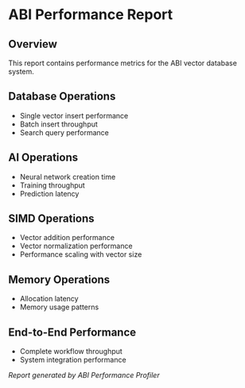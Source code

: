 # ABI Performance Report

## Overview
This report contains performance metrics for the ABI vector database system.

## Database Operations
- Single vector insert performance
- Batch insert throughput
- Search query performance

## AI Operations
- Neural network creation time
- Training throughput
- Prediction latency

## SIMD Operations
- Vector addition performance
- Vector normalization performance
- Performance scaling with vector size

## Memory Operations
- Allocation latency
- Memory usage patterns

## End-to-End Performance
- Complete workflow throughput
- System integration performance

*Report generated by ABI Performance Profiler*